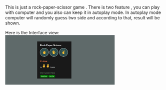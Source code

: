 This is just a rock-paper-scissor game . There is two feature , you can play with computer 
and you also can keep it in autoplay mode. In autoplay mode computer will randomly guess
two side and according to that, result will be shown.

Here is the Interface view:<br>
<img src="Image/interface.png" width="350" >
